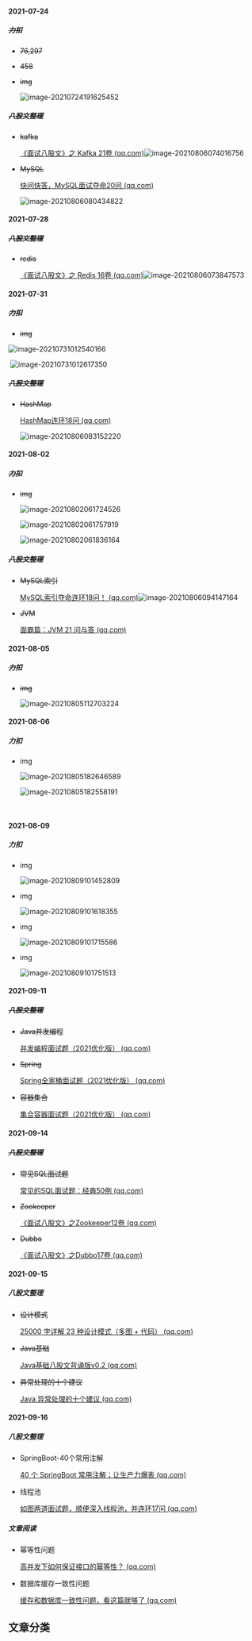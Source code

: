 #### 2021-07-24

##### ~~力扣~~

- ~~76,297~~

- ~~458~~

- ~~img~~

  ![image-20210724191625452](https://gitee.com/xk39/typora-imgs/raw/master/imgs/image-20210724191625452.png)

##### ~~八股文整理~~

- ~~kafka~~

  [《面试八股文》之 Kafka 21卷 (qq.com)](https://mp.weixin.qq.com/s/xUG9c3FC39DJlJqeXcEDKg)<img src="https://gitee.com/xk39/typora-imgs/raw/master/imgs/image-20210806074016756.png" alt="image-20210806074016756"  />

- ~~MySQL~~

  [快问快答，MySQL面试夺命20问 (qq.com)](https://mp.weixin.qq.com/s/aiD91w3ez48o-SiOAOSK-A)
  
  ![image-20210806080434822](https://gitee.com/xk39/typora-imgs/raw/master/imgs/image-20210806080434822.png)

#### 2021-07-28

##### ~~八股文整理~~ 

- ~~redis~~

  [《面试八股文》之 Redis 16卷 (qq.com)](https://mp.weixin.qq.com/s/SbWlw7XyKNtrwi_syk1eaQ)![image-20210806073847573](https://gitee.com/xk39/typora-imgs/raw/master/imgs/image-20210806073847573.png)

#### 2021-07-31

##### ~~力扣~~

- ~~img~~

![image-20210731012540166](https://gitee.com/xk39/typora-imgs/raw/master/imgs/image-20210731012540166.png)

​       ![image-20210731012617350](https://gitee.com/xk39/typora-imgs/raw/master/imgs/image-20210731012617350.png)

##### ~~八股文整理~~

- ~~HashMap~~

  [HashMap连环18问 (qq.com)](https://mp.weixin.qq.com/s/s7NVXm8KDTcy6xWiUixcNA)
  
  ![image-20210806083152220](https://gitee.com/xk39/typora-imgs/raw/master/imgs/image-20210806083152220.png)

#### 2021-08-02

##### ~~力扣~~

- ~~img~~

  ![image-20210802061724526](https://gitee.com/xk39/typora-imgs/raw/master/imgs/image-20210802061724526.png)

  ![image-20210802061757919](https://gitee.com/xk39/typora-imgs/raw/master/imgs/image-20210802061757919.png)

  ![image-20210802061836164](https://gitee.com/xk39/typora-imgs/raw/master/imgs/image-20210802061836164.png)

##### ~~八股文整理~~

- ~~MySQL索引~~

  [MySQL索引夺命连环18问！ (qq.com)](https://mp.weixin.qq.com/s/zbLWY9n5rvQy8kJq3r-jgw)![image-20210806094147164](https://gitee.com/xk39/typora-imgs/raw/master/imgs/image-20210806094147164.png)

- ~~JVM~~

  [面霸篇：JVM 21 问与答 (qq.com)](https://mp.weixin.qq.com/s/z69rzL_LvxRh5K96-F2Y4w)

#### 2021-08-05

##### ~~力扣~~

- ~~img~~

  ![image-20210805112703224](https://gitee.com/xk39/typora-imgs/raw/master/imgs/image-20210805112703224.png)


#### 2021-08-06

##### 力扣

- img

  ![image-20210805182646589](https://gitee.com/xk39/typora-imgs/raw/master/imgs/image-20210805182646589.png)

  ![image-20210805182558191](https://gitee.com/xk39/typora-imgs/raw/master/imgs/image-20210805182558191.png)

  ​	

#### 2021-08-09

##### 力扣

- img

  ![image-20210809101452809](https://gitee.com/xk39/typora-imgs/raw/master/imgs/image-20210809101452809.png)

- img

  ![image-20210809101618355](https://gitee.com/xk39/typora-imgs/raw/master/imgs/image-20210809101618355.png)

- img

  ![image-20210809101715586](https://gitee.com/xk39/typora-imgs/raw/master/imgs/image-20210809101715586.png)

- img

  ![image-20210809101751513](https://gitee.com/xk39/typora-imgs/raw/master/imgs/image-20210809101751513.png)

#### 2021-09-11

##### ~~八股文整理~~

- ~~Java并发编程~~

  [并发编程面试题（2021优化版） (qq.com)](https://mp.weixin.qq.com/s/u2BXXtVn2-3wokORi0mSPQ)

- ~~Spring~~

  [Spring全家桶面试题（2021优化版） (qq.com)](https://mp.weixin.qq.com/s/48HjGV7MXSJfbcDIP5bbTQ)

- ~~容器集合~~

  [集合容器面试题（2021优化版） (qq.com)](https://mp.weixin.qq.com/s/nEvxXGXLlWzCqSGngSUd1w)

#### 2021-09-14

##### ~~八股文整理~~

- ~~常见SQL面试题~~

  [常见的SQL面试题：经典50例 (qq.com)](https://mp.weixin.qq.com/s/vnGJESCbcDK7QpKaReNvTg)

- ~~Zookeeper~~

  [《面试八股文》之Zookeeper12卷 (qq.com)](https://mp.weixin.qq.com/s/wRU6jN_ve8FaqB9D20RgwA)

- ~~Dubbo~~

  [《面试八股文》之Dubbo17卷 (qq.com)](https://mp.weixin.qq.com/s/-kVf5qWqcw-4AJF7LL3uWw)

#### 2021-09-15

##### 八股文整理

- ~~设计模式~~

  [25000 字详解 23 种设计模式（多图 + 代码） (qq.com)](https://mp.weixin.qq.com/s/CSnEvDBojHVHWGXCDQMNGA)

- ~~Java基础~~

  [Java基础八股文背诵版v0.2 (qq.com)](https://mp.weixin.qq.com/s/5kTcKV8qlbRZFwgILn18Tg)

- ~~异常处理的十个建议~~

  [Java 异常处理的十个建议 (qq.com)](https://mp.weixin.qq.com/s/xVt-wkpJ9rX1lGNbNwomfA)

#### 2021-09-16

##### 八股文整理

- SpringBoot-40个常用注解

  [40 个 SpringBoot 常用注解；让生产力爆表 (qq.com)](https://mp.weixin.qq.com/s/Te60lT5MqrDU7LnbCWyOhw)

- 线程池

  [如图两道面试题，顺便深入线程池，并连环17问 (qq.com)](https://mp.weixin.qq.com/s/HWoyHgZiUz7pqFhYxfLDNA)

##### 文章阅读

- 幂等性问题

  [高并发下如何保证接口的幂等性？ (qq.com)](https://mp.weixin.qq.com/s/vsvfnj5RLqYcsY1c1tnOow)

- 数据库缓存一致性问题

  [缓存和数据库一致性问题，看这篇就够了 (qq.com)](https://mp.weixin.qq.com/s/4W7vmICGx6a_WX701zxgPQ)











































## 文章分类

